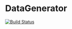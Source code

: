 # DataGenerator

[![Build Status](https://travis-ci.org/joshday/DataGenerator.jl.svg?branch=master)](https://travis-ci.org/joshday/DataGenerator.jl)
